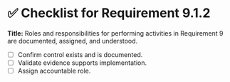 # ✅ Checklist for Requirement 9.1.2

**Title:** Roles and responsibilities for performing activities in Requirement 9 are documented, assigned, and understood.

- [ ] Confirm control exists and is documented.
- [ ] Validate evidence supports implementation.
- [ ] Assign accountable role.
